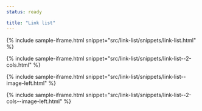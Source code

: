 ```yaml
---
status: ready

title: "Link list"
---
```


{% include sample-iframe.html snippet="src/link-list/snippets/link-list.html" %}

{% include sample-iframe.html snippet="src/link-list/snippets/link-list--2-cols.html" %}

{% include sample-iframe.html snippet="src/link-list/snippets/link-list--image-left.html" %} 

{% include sample-iframe.html snippet="src/link-list/snippets/link-list--2-cols--image-left.html" %} 